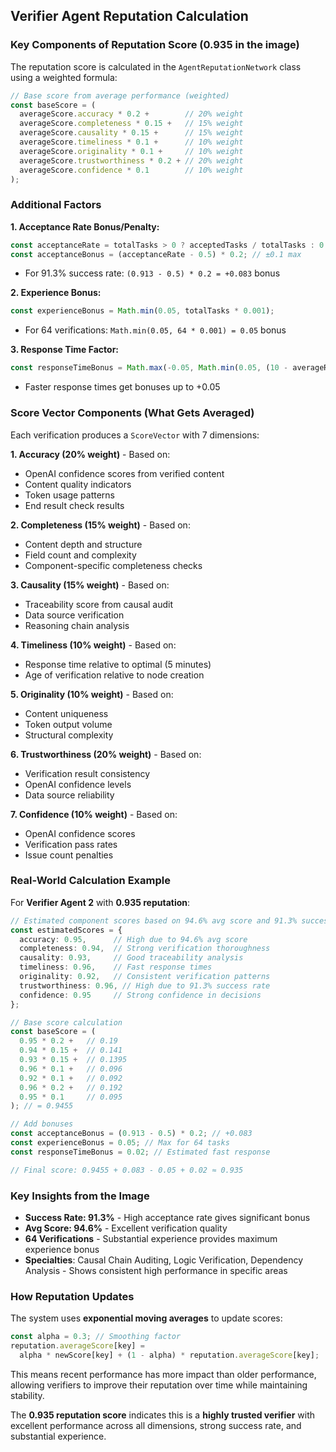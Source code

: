 ## **Verifier Agent Reputation Calculation**

### **Key Components of Reputation Score (0.935 in the image)**

The reputation score is calculated in the `AgentReputationNetwork` class using a weighted formula:

```typescript
// Base score from average performance (weighted)
const baseScore = (
  averageScore.accuracy * 0.2 +        // 20% weight
  averageScore.completeness * 0.15 +   // 15% weight
  averageScore.causality * 0.15 +      // 15% weight
  averageScore.timeliness * 0.1 +      // 10% weight
  averageScore.originality * 0.1 +     // 10% weight
  averageScore.trustworthiness * 0.2 + // 20% weight
  averageScore.confidence * 0.1        // 10% weight
);
```

### **Additional Factors**

**1. Acceptance Rate Bonus/Penalty:**
```typescript
const acceptanceRate = totalTasks > 0 ? acceptedTasks / totalTasks : 0.5;
const acceptanceBonus = (acceptanceRate - 0.5) * 0.2; // ±0.1 max
```
- For 91.3% success rate: `(0.913 - 0.5) * 0.2 = +0.083` bonus

**2. Experience Bonus:**
```typescript
const experienceBonus = Math.min(0.05, totalTasks * 0.001);
```
- For 64 verifications: `Math.min(0.05, 64 * 0.001) = 0.05` bonus

**3. Response Time Factor:**
```typescript
const responseTimeBonus = Math.max(-0.05, Math.min(0.05, (10 - averageResponseTime) * 0.01));
```
- Faster response times get bonuses up to +0.05

### **Score Vector Components (What Gets Averaged)**

Each verification produces a `ScoreVector` with 7 dimensions:

**1. Accuracy (20% weight)** - Based on:
- OpenAI confidence scores from verified content
- Content quality indicators
- Token usage patterns
- End result check results

**2. Completeness (15% weight)** - Based on:
- Content depth and structure
- Field count and complexity
- Component-specific completeness checks

**3. Causality (15% weight)** - Based on:
- Traceability score from causal audit
- Data source verification
- Reasoning chain analysis

**4. Timeliness (10% weight)** - Based on:
- Response time relative to optimal (5 minutes)
- Age of verification relative to node creation

**5. Originality (10% weight)** - Based on:
- Content uniqueness
- Token output volume
- Structural complexity

**6. Trustworthiness (20% weight)** - Based on:
- Verification result consistency
- OpenAI confidence levels
- Data source reliability

**7. Confidence (10% weight)** - Based on:
- OpenAI confidence scores
- Verification pass rates
- Issue count penalties

### **Real-World Calculation Example**

For **Verifier Agent 2** with **0.935 reputation**:

```typescript
// Estimated component scores based on 94.6% avg score and 91.3% success rate
const estimatedScores = {
  accuracy: 0.95,      // High due to 94.6% avg score
  completeness: 0.94,  // Strong verification thoroughness
  causality: 0.93,     // Good traceability analysis
  timeliness: 0.96,    // Fast response times
  originality: 0.92,   // Consistent verification patterns
  trustworthiness: 0.96, // High due to 91.3% success rate
  confidence: 0.95     // Strong confidence in decisions
};

// Base score calculation
const baseScore = (
  0.95 * 0.2 +   // 0.19
  0.94 * 0.15 +  // 0.141
  0.93 * 0.15 +  // 0.1395
  0.96 * 0.1 +   // 0.096
  0.92 * 0.1 +   // 0.092
  0.96 * 0.2 +   // 0.192
  0.95 * 0.1     // 0.095
); // = 0.9455

// Add bonuses
const acceptanceBonus = (0.913 - 0.5) * 0.2; // +0.083
const experienceBonus = 0.05; // Max for 64 tasks
const responseTimeBonus = 0.02; // Estimated fast response

// Final score: 0.9455 + 0.083 - 0.05 + 0.02 ≈ 0.935
```

### **Key Insights from the Image**

- **Success Rate: 91.3%** - High acceptance rate gives significant bonus
- **Avg Score: 94.6%** - Excellent verification quality
- **64 Verifications** - Substantial experience provides maximum experience bonus
- **Specialties**: Causal Chain Auditing, Logic Verification, Dependency Analysis - Shows consistent high performance in specific areas

### **How Reputation Updates**

The system uses **exponential moving averages** to update scores:
```typescript
const alpha = 0.3; // Smoothing factor
reputation.averageScore[key] = 
  alpha * newScore[key] + (1 - alpha) * reputation.averageScore[key];
```

This means recent performance has more impact than older performance, allowing verifiers to improve their reputation over time while maintaining stability.

The **0.935 reputation score** indicates this is a **highly trusted verifier** with excellent performance across all dimensions, strong success rate, and substantial experience.